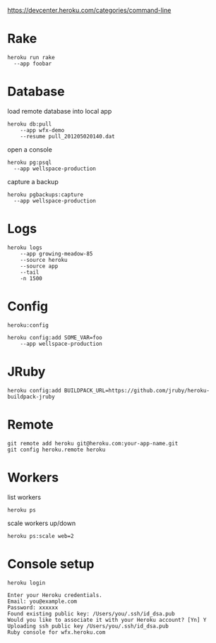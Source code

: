 
https://devcenter.heroku.com/categories/command-line

# Rake

    heroku run rake
      --app foobar

# Database

load remote database into local app

    heroku db:pull
    	--app wfx-demo
    	--resume pull_201205020140.dat

open a console

    heroku pg:psql
      --app wellspace-production

capture a backup

    heroku pgbackups:capture
      --app wellspace-production

# Logs

    heroku logs
    	--app growing-meadow-85
    	--source heroku
    	--source app
    	--tail
    	-n 1500

# Config

    heroku:config

    heroku config:add SOME_VAR=foo
        --app wellspace-production

# JRuby

    heroku config:add BUILDPACK_URL=https://github.com/jruby/heroku-buildpack-jruby

# Remote

    git remote add heroku git@heroku.com:your-app-name.git
    git config heroku.remote heroku

# Workers

list workers

    heroku ps

scale workers up/down

    heroku ps:scale web=2

# Console setup

    heroku login

    Enter your Heroku credentials.
    Email: you@example.com
    Password: xxxxxx
    Found existing public key: /Users/you/.ssh/id_dsa.pub
    Would you like to associate it with your Heroku account? [Yn] Y
    Uploading ssh public key /Users/you/.ssh/id_dsa.pub
    Ruby console for wfx.heroku.com

